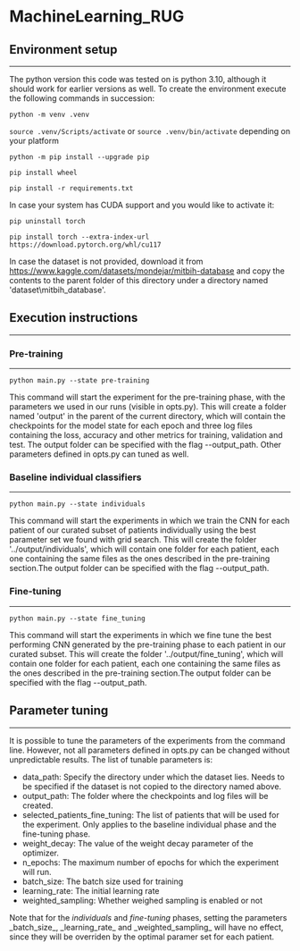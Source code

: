 <h1 id="machinelearning_rug">MachineLearning_RUG</h1>
<h2 id="environment-setup">Environment setup</h2>
<hr>
<p>The python version this code was tested on is python 3.10, although it should work for earlier versions as well. To create the environment execute the following commands in succession:</p>
<p><code>python -m venv .venv</code></p>
<p><code>source .venv/Scripts/activate</code> or <code>source .venv/bin/activate</code> depending on your platform</p>
<p><code>python -m pip install --upgrade pip</code></p>
<p><code>pip install wheel</code></p>
<p><code>pip install -r requirements.txt</code></p>
<p>In case your system has CUDA support and you would like to activate it:</p>
<p><code>pip uninstall torch</code></p>
<p><code>pip install torch --extra-index-url https://download.pytorch.org/whl/cu117</code></p>
<p>In case the dataset is not provided, download it from <a href="https://www.kaggle.com/datasets/mondejar/mitbih-database">https://www.kaggle.com/datasets/mondejar/mitbih-database</a> and copy the contents to the parent folder of this directory under a directory named &#39;dataset\mitbih_database&#39;.</p>
<h2 id="execution-instructions">Execution instructions</h2>
<hr>
<h3 id="pre-training">Pre-training</h3>
<hr>
<p><code>python main.py --state pre-training</code></p>
<p>This command will start the experiment for the pre-training phase, with the parameters we used in our runs (visible in opts.py). This will create a folder named &#39;output&#39; in the parent of the current directory, which will contain the checkpoints for the model state for each epoch and three log files containing the loss, accuracy and other metrics for training, validation and test. The output folder can be specified with the flag --output_path. Other parameters defined in opts.py can tuned as well.</p>
<h3 id="baseline-individual-classifiers">Baseline individual classifiers</h3>
<hr>
<p><code>python main.py --state individuals</code></p>
<p>This command will start the experiments in which we train the CNN for each patient of our curated subset of patients individually using the best parameter set we found with grid search. This will create the folder &#39;../output/individuals&#39;, which will contain one folder for each patient, each one containing the same files as the ones described in the pre-training section.The output folder can be specified with the flag --output_path.</p>
<h3 id="fine-tuning">Fine-tuning</h3>
<hr>
<p><code>python main.py --state fine_tuning</code></p>
<p>This command will start the experiments in which we fine tune the best performing CNN generated by the pre-training phase to each patient in our curated subset. This will create the folder &#39;../output/fine_tuning&#39;, which will contain one folder for each patient, each one containing the same files as the ones described in the pre-training section.The output folder can be specified with the flag --output_path.</p>
<h2 id="parameter-tuning">Parameter tuning</h2>
<hr>
<p>It is possible to tune the parameters of the experiments from the command line. However, not all parameters defined in opts.py can be changed without unpredictable results. The list of tunable parameters is:</p>
<ul>
<li>data_path: Specify the directory under which the dataset lies. Needs to be specified if the dataset is not copied to the directory named above.</li>
<li>output_path: The folder where the checkpoints and log files will be created.</li>
<li>selected_patients_fine_tuning: The list of patients that will be used for the experiment. Only applies to the baseline individual phase and the fine-tuning phase.</li>
<li>weight_decay: The value of the weight decay parameter of the optimizer.</li>
<li>n_epochs: The maximum number of epochs for which the experiment will run.</li>
<li>batch_size: The batch size used for training</li>
<li>learning_rate: The initial learning rate</li>
<li>weighted_sampling: Whether weighed sampling is enabled or not</li>
</ul>
<p>Note that for the <em>individuals</em> and <em>fine-tuning</em> phases, setting the parameters _batch_size_, _learning_rate_ and _weighted_sampling_ will have no effect, since they will be overriden by the optimal paramer set for each patient.</p>
